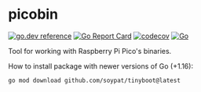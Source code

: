 # picobin
[![go.dev reference](https://pkg.go.dev/badge/github.com/soypat/tinyboot)](https://pkg.go.dev/github.com/soypat/tinyboot)
[![Go Report Card](https://goreportcard.com/badge/github.com/soypat/tinyboot)](https://goreportcard.com/report/github.com/soypat/tinyboot)
[![codecov](https://codecov.io/gh/soypat/picobin/branch/main/graph/badge.svg)](https://codecov.io/gh/soypat/picobin)
[![Go](https://github.com/soypat/tinyboot/actions/workflows/go.yml/badge.svg)](https://github.com/soypat/tinyboot/actions/workflows/go.yml)

Tool for working with Raspberry Pi Pico's binaries.

How to install package with newer versions of Go (+1.16):
```sh
go mod download github.com/soypat/tinyboot@latest
```

